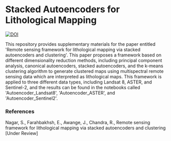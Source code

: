 # Stacked Autoencoders for Lithological Mapping

[![DOI](https://zenodo.org/badge/512082635.svg)](https://zenodo.org/badge/latestdoi/512082635)

This repository provides supplementary materials for the paper entitled 'Remote sensing framework for lithological mapping via stacked autoencoders and clustering'. This paper proposes a framework based on different dimensionality reduction methods, including principal component analysis, canonical autoencoders, stacked autoencoders, and the k-means clustering algorithm to generate clustered maps using multispectral remote sensing data which are interpreted as lithological maps. This framework is applied to three different data types, including Landsat 8, ASTER, and Sentinel-2, and the results can be found in the notebooks called 'Autoencoder_Landsat8', 'Autoencoder_ASTER', and 'Autoencoder_Sentinel2'.

### References
Nagar, S., Farahbakhsh, E., Awange, J., Chandra, R., Remote sensing framework for lithological mapping via stacked autoencoders and clustering [Under Review]
